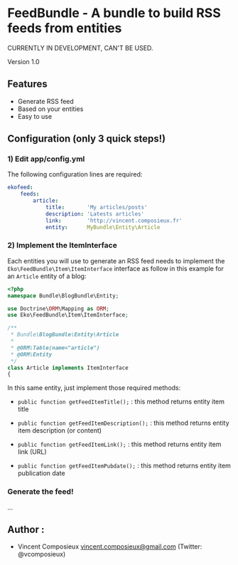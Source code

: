 FeedBundle - A bundle to build RSS feeds from entities
=========================================================

CURRENTLY IN DEVELOPMENT, CAN'T BE USED.

Version 1.0

Features
--------

 * Generate RSS feed
 * Based on your entities
 * Easy to use

Configuration (only 3 quick steps!)
-----------------------------------

### 1) Edit app/config.yml

The following configuration lines are required:

```yaml
ekofeed:
    feeds:
        article:
            title:       'My articles/posts'
            description: 'Latests articles'
            link:        'http://vincent.composieux.fr'
            entity:      MyBundle\Entity\Article
```

### 2) Implement the ItemInterface

Each entities you will use to generate an RSS feed needs to implement the `Eko\FeedBundle\Item\ItemInterface` interface as follow in this example for an `Article` entity of a blog:

```php
<?php
namespace Bundle\BlogBundle\Entity;

use Doctrine\ORM\Mapping as ORM;
use Eko\FeedBundle\Item\ItemInterface;

/**
 * Bundle\BlogBundle\Entity\Article
 *
 * @ORM\Table(name="article")
 * @ORM\Entity
 */
class Article implements ItemInterface
{
```

In this same entity, just implement those required methods:

 * `public function getFeedItemTitle();` : this method returns entity item title

 * `public function getFeedItemDescription();` : this method returns entity item description (or content)

 * `public function getFeedItemLink();` : this method returns entity item link (URL)

 * `public function getFeedItemPubdate();` : this method returns entity item publication date

### Generate the feed!

...

Author :
--------

 * Vincent Composieux <vincent.composieux@gmail.com> (Twitter: @vcomposieux)